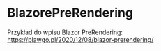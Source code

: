 # BlazorePreRendering

Przykład do wpisu Blazor PreRendering:  https://plawgo.pl/2020/12/08/blazor-prerendering/

